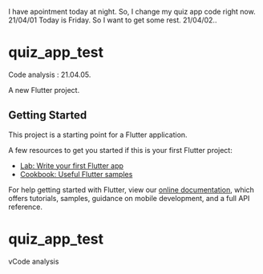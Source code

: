 I have apointment today at night. So, I change my quiz app code right now. 21/04/01
Today is Friday. So I want to get some rest. 21/04/02..
# quiz_app_test

Code analysis : 21.04.05.



A new Flutter project.

## Getting Started

This project is a starting point for a Flutter application.

A few resources to get you started if this is your first Flutter project:

- [Lab: Write your first Flutter app](https://flutter.dev/docs/get-started/codelab)
- [Cookbook: Useful Flutter samples](https://flutter.dev/docs/cookbook)

For help getting started with Flutter, view our
[online documentation](https://flutter.dev/docs), which offers tutorials,
samples, guidance on mobile development, and a full API reference.
# quiz_app_test
vCode analysis
